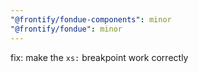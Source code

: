 ```yaml
---
"@frontify/fondue-components": minor
"@frontify/fondue": minor
---
```


fix: make the `xs:` breakpoint work correctly
